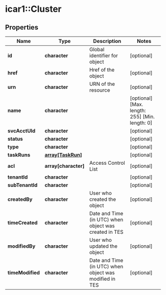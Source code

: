 # icar1::Cluster


## Properties
Name | Type | Description | Notes
------------ | ------------- | ------------- | -------------
**id** | **character** | Global identifier for object | [optional] 
**href** | **character** | Href of the object | [optional] 
**urn** | **character** | URN of the resource | [optional] 
**name** | **character** |  | [optional] [Max. length: 255] [Min. length: 0] 
**svcAcctUId** | **character** |  | [optional] 
**status** | **character** |  | [optional] 
**type** | **character** |  | [optional] 
**taskRuns** | [**array[TaskRun]**](TaskRun.md) |  | [optional] 
**acl** | **array[character]** | Access Control List | [optional] 
**tenantId** | **character** |  | [optional] 
**subTenantId** | **character** |  | [optional] 
**createdBy** | **character** | User who created the object | [optional] 
**timeCreated** | **character** | Date and Time (in UTC) when object was created in TES | [optional] 
**modifiedBy** | **character** | User who updated the object | [optional] 
**timeModified** | **character** | Date and Time (in UTC) when object was modified in TES | [optional] 


